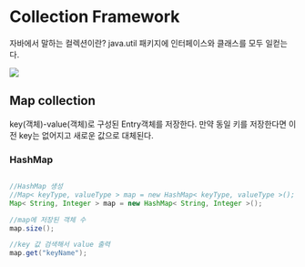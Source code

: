# Collection Framework



자바에서 말하는 컬렉션이란? java.util 패키지에 인터페이스와 클래스를 모두 일컫는다.

<img src="/image/c01.png">


## Map collection

key(객체)-value(객체)로 구성된 Entry객체를 저장한다.
만약 동일 키를 저장한다면 이전 key는 없어지고 새로운 값으로 대체된다.

### HashMap
```java

//HashMap 생성
//Map< keyType, valueType > map = new HashMap< keyType, valueType >();
Map< String, Integer > map = new HashMap< String, Integer >();

//map에 저장된 객체 수 
map.size();

//key 값 검색해서 value 출력
map.get("keyName");


```

